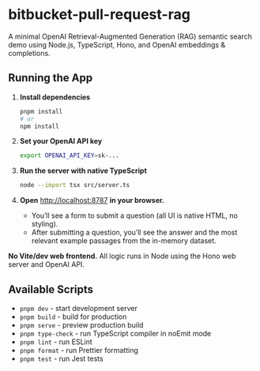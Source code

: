 # bitbucket-pull-request-rag

A minimal OpenAI Retrieval-Augmented Generation (RAG) semantic search demo using Node.js, TypeScript, Hono, and OpenAI embeddings & completions.

## Running the App

1. **Install dependencies**
   ```sh
   pnpm install
   # or
   npm install
   ```

2. **Set your OpenAI API key**
   ```sh
   export OPENAI_API_KEY=sk-...
   ```

3. **Run the server with native TypeScript**
   ```sh
   node --import tsx src/server.ts
   ```

4. **Open** [http://localhost:8787](http://localhost:8787) **in your browser.**
   - You’ll see a form to submit a question (all UI is native HTML, no styling).
   - After submitting a question, you’ll see the answer and the most relevant example passages from the in-memory dataset.

**No Vite/dev web frontend.** All logic runs in Node using the Hono web server and OpenAI API.

## Available Scripts

- `pnpm dev` - start development server
- `pnpm build` - build for production
- `pnpm serve` - preview production build
- `pnpm type-check` - run TypeScript compiler in noEmit mode
- `pnpm lint` - run ESLint
- `pnpm format` - run Prettier formatting
- `pnpm test` - run Jest tests
